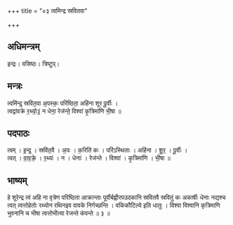 +++
title = "०३ त्वमिन्द्र स्रवितवा"

+++
## अधिमन्त्रम्
इन्द्रः। वसिष्ठः। त्रिष्टुप्।

## मन्त्रः
त्वमि॑न्द्र॒ स्रवि॑त॒वा अ॒पस्कः॒ परि॑ष्ठिता॒ अहि॑ना शूर पू॒र्वीः ।  
त्वद्वा॑वक्रे र॒थ्यो॒३॒॑ न धेना॒ रेज॑न्ते॒ विश्वा॑ कृ॒त्रिमा॑णि भी॒षा ॥

## पदपाठः
त्वम् । इ॒न्द्र॒ । स्रवि॑त॒वै । अ॒पः । क॒रिति॑ कः । परि॑ऽस्थिताः । अहि॑ना । शू॒र॒ । पू॒र्वीः ।  
त्वत् । वा॒व॒क्रे॒ । र॒थ्यः॑ । न । धेनाः॑ । रेज॑न्ते । विश्वा॑ । कृ॒त्रिमा॑णि । भी॒षा ॥

## भाष्यम्
हे शूरेन्द्र त्वं अहि ना वृत्रेण परिष्ठिता आक्रान्ताः पूर्वीर्बह्वीरपउदकानि स्रवितवै स्रवितुं कः अकार्षीः धेनाः नद्यश्च त्वत् त्वत्तोहेतोः रथ्योन रथिनइव वावके निर्गच्छन्ति । वकिकौटिल्ये इति धातुः । विश्वा विश्वानि कृत्रिमाणि भुवनानि च भीषा त्वत्तोभीत्या रेजन्ते कंपन्ते ॥ ३ ॥
